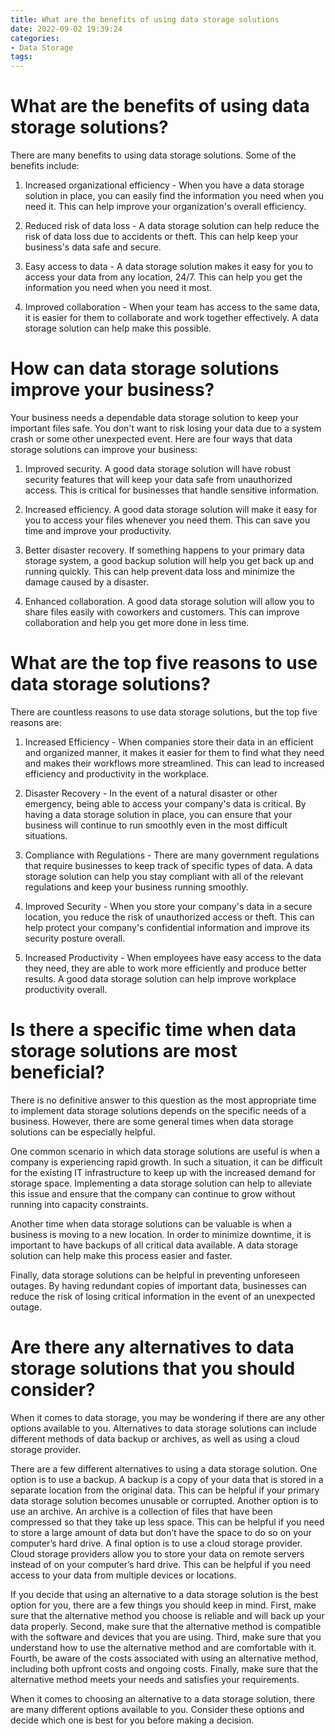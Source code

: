 ```yaml
---
title: What are the benefits of using data storage solutions
date: 2022-09-02 19:39:24
categories:
- Data Storage
tags:
---
```



#  What are the benefits of using data storage solutions?

There are many benefits to using data storage solutions. Some of the benefits include:

1. Increased organizational efficiency - When you have a data storage solution in place, you can easily find the information you need when you need it. This can help improve your organization's overall efficiency.

2. Reduced risk of data loss - A data storage solution can help reduce the risk of data loss due to accidents or theft. This can help keep your business's data safe and secure.

3. Easy access to data - A data storage solution makes it easy for you to access your data from any location, 24/7. This can help you get the information you need when you need it most.

4. Improved collaboration - When your team has access to the same data, it is easier for them to collaborate and work together effectively. A data storage solution can help make this possible.

#  How can data storage solutions improve your business?

Your business needs a dependable data storage solution to keep your important files safe. You don't want to risk losing your data due to a system crash or some other unexpected event. Here are four ways that data storage solutions can improve your business:

1. Improved security. A good data storage solution will have robust security features that will keep your data safe from unauthorized access. This is critical for businesses that handle sensitive information.

2. Increased efficiency. A good data storage solution will make it easy for you to access your files whenever you need them. This can save you time and improve your productivity.

3. Better disaster recovery. If something happens to your primary data storage system, a good backup solution will help you get back up and running quickly. This can help prevent data loss and minimize the damage caused by a disaster.

4. Enhanced collaboration. A good data storage solution will allow you to share files easily with coworkers and customers. This can improve collaboration and help you get more done in less time.

#  What are the top five reasons to use data storage solutions?

There are countless reasons to use data storage solutions, but the top five reasons are:

1. Increased Efficiency - When companies store their data in an efficient and organized manner, it makes it easier for them to find what they need and makes their workflows more streamlined. This can lead to increased efficiency and productivity in the workplace.

2. Disaster Recovery - In the event of a natural disaster or other emergency, being able to access your company's data is critical. By having a data storage solution in place, you can ensure that your business will continue to run smoothly even in the most difficult situations.

3. Compliance with Regulations - There are many government regulations that require businesses to keep track of specific types of data. A data storage solution can help you stay compliant with all of the relevant regulations and keep your business running smoothly.

4. Improved Security - When you store your company's data in a secure location, you reduce the risk of unauthorized access or theft. This can help protect your company's confidential information and improve its security posture overall.

5. Increased Productivity - When employees have easy access to the data they need, they are able to work more efficiently and produce better results. A good data storage solution can help improve workplace productivity overall.

#  Is there a specific time when data storage solutions are most beneficial?

There is no definitive answer to this question as the most appropriate time to implement data storage solutions depends on the specific needs of a business. However, there are some general times when data storage solutions can be especially helpful.

One common scenario in which data storage solutions are useful is when a company is experiencing rapid growth. In such a situation, it can be difficult for the existing IT infrastructure to keep up with the increased demand for storage space. Implementing a data storage solution can help to alleviate this issue and ensure that the company can continue to grow without running into capacity constraints.

Another time when data storage solutions can be valuable is when a business is moving to a new location. In order to minimize downtime, it is important to have backups of all critical data available. A data storage solution can help make this process easier and faster.

Finally, data storage solutions can be helpful in preventing unforeseen outages. By having redundant copies of important data, businesses can reduce the risk of losing critical information in the event of an unexpected outage.

#  Are there any alternatives to data storage solutions that you should consider?

When it comes to data storage, you may be wondering if there are any other options available to you. Alternatives to data storage solutions can include different methods of data backup or archives, as well as using a cloud storage provider.

There are a few different alternatives to using a data storage solution. One option is to use a backup. A backup is a copy of your data that is stored in a separate location from the original data. This can be helpful if your primary data storage solution becomes unusable or corrupted. Another option is to use an archive. An archive is a collection of files that have been compressed so that they take up less space. This can be helpful if you need to store a large amount of data but don’t have the space to do so on your computer’s hard drive. A final option is to use a cloud storage provider. Cloud storage providers allow you to store your data on remote servers instead of on your computer’s hard drive. This can be helpful if you need access to your data from multiple devices or locations.

If you decide that using an alternative to a data storage solution is the best option for you, there are a few things you should keep in mind. First, make sure that the alternative method you choose is reliable and will back up your data properly. Second, make sure that the alternative method is compatible with the software and devices that you are using. Third, make sure that you understand how to use the alternative method and are comfortable with it. Fourth, be aware of the costs associated with using an alternative method, including both upfront costs and ongoing costs. Finally, make sure that the alternative method meets your needs and satisfies your requirements.

When it comes to choosing an alternative to a data storage solution, there are many different options available to you. Consider these options and decide which one is best for you before making a decision.
